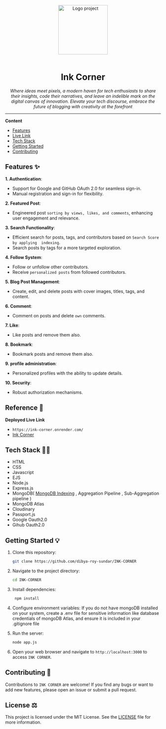 <div align="center">
  <a href="#">
  	<img src="https://media.giphy.com/media/JIX9t2j0ZTN9S/giphy-downsized.gif" alt="Logo project" height="160" />
  </a>
  <br>
  <br>
  <p>
    <h1>Ink Corner</h1>
  </p>
  <p>
     <i>Where ideas meet pixels, a modern haven for tech enthusiasts to share their insights, code their narratives, and leave an indelible mark on the digital canvas of innovation. Elevate your tech discourse, embrace the future of blogging with creativity at the forefront</i>
  </p>
  <p>



  </p>
</div>

---

**Content**

* [Features](https://github.com/dibya-roy-sundar/INK-CORNER?tab=readme-ov-file#features-)
* [Live Link](https://github.com/dibya-roy-sundar/INK-CORNER?tab=readme-ov-file#reference-)
* [Tech Stack](https://github.com/dibya-roy-sundar/INK-CORNER?tab=readme-ov-file#tech-stack-)
* [Getting Started ](https://github.com/dibya-roy-sundar/INK-CORNER?tab=readme-ov-file#getting-started-)
* [ Contributing ](https://github.com/dibya-roy-sundar/INK-CORNER?tab=readme-ov-file#contributing-)


## Features ✨
**1. Authentication**:
* Support for Google and GitHub OAuth 2.0 for seamless sign-in.
* Manual registration and sign-in for flexibility.

**2. Featured Post**:
*  Engineered  post ```sorting by views, likes, and comments```, enhancing user engagement and relevance.

**3. Search Functionality**:
* Efficient search for posts, tags, and contributors based on ```Search Score by applying  indexing```.
* Search posts by tags for a more targeted exploration.

**4. Follow System**:
* Follow or unfollow other contributors.
* Receive ```personalized posts``` from followed contributors.

**5. Blog Post Management**:
* Create, edit, and delete  posts with cover images, titles, tags, and content.

**6. Comment**:
* Comment on posts and delete ```own``` comments.

**7. Like**:
* Like  posts and remove them also.

**8. Bookmark**:
* Bookmark  posts and remove  them also.

**9. profile administration**:
* Personalized profiles with the ability to update details.
  
**10. Security**:
* Robust  authorization mechanisms.




## Reference 🐙
**Deployed Live Link**

* ```https://ink-corner.onrender.com/```
* [Ink Corner](https://ink-corner.onrender.com/)

## Tech Stack 🧑‍💻
* HTML
* CSS
* Javascript
* EJS
* Node.js
* Express.js
* MongoDB( [MongoDB Indexing](https://dibya-roy.hashnode.dev/boost-database-performance-in-mongodb-by-indexing) , Aggregation Pipeline , Sub-Aggregation pipeline )
* MongoDB Atlas
* Cloudinary
* Passport.js
* Google Oauth2.0
* Gihub Oauth2.0

	 

## Getting Started 💡
1. Clone this repository:
   
	  ```bash
	  git clone https://github.com/dibya-roy-sundar/INK-CORNER
	  ```

2. Navigate to the project directory:
   
	  ```bash
	  cd INK-CORNER
	 ```

3. Install dependencies:
   
	  ```bash
	   npm install
	  ```
   
4. Configure environment variables: If you do not have mongoDB installed on your system, create a .env file for sensitive information like database credentials of mongoDB Atlas, and ensure it is included in your .gitignore file
   
5. Run the server:
   
	  ```bash
	  node app.js
	  ```
6. Open your web browser and navigate to `http://localhost:3000` to access `INK CORNER`.


## Contributing 🍰
Contributions to `INK CORNER` are welcome! If you find any bugs or want to add new features, please open an issue or submit a pull request.


## License ⚖️
This project is licensed under the MIT License. See the [LICENSE](https://github.com/dibya-roy-sundar/INK-CORNER/blob/master/LICENSE) file for more information.



